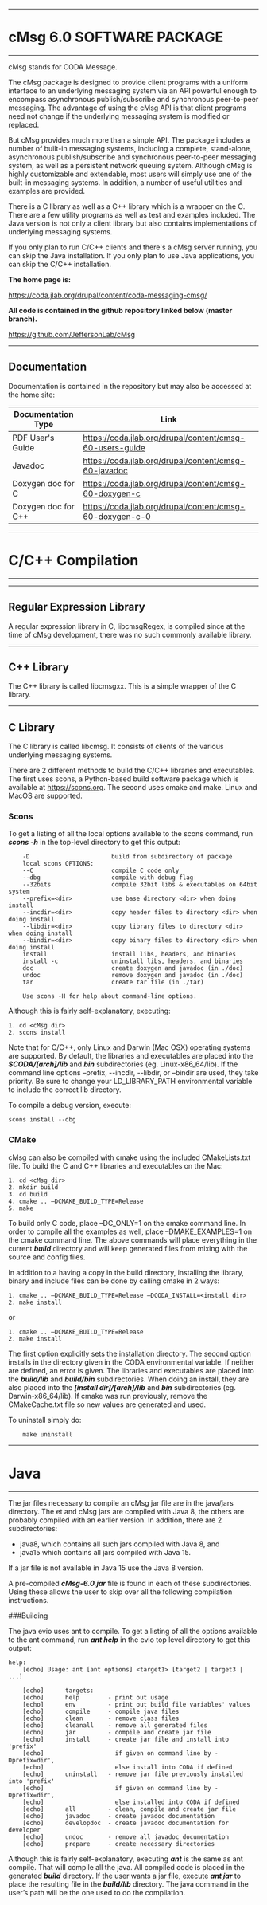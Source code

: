 ----------------------------
# **cMsg 6.0 SOFTWARE PACKAGE**
----------------------------

cMsg stands for CODA Message.

The cMsg package is designed to provide client programs with a uniform interface
to an underlying messaging system via an API powerful enough to encompass
asynchronous publish/subscribe and synchronous peer-to-peer messaging.
The advantage of using the cMsg API is that client programs need not
change if the underlying messaging system is modified or replaced.

But cMsg provides much more than a simple API.
The package includes a number of built-in messaging systems,
including a complete, stand-alone, asynchronous publish/subscribe
and synchronous peer-to-peer messaging system, as well as a persistent
network queuing system.  Although cMsg is highly customizable and extendable,
most users will simply use one of the built-in messaging systems.
In addition, a number of useful utilities and examples are provided.

There is a C library as well as a C++ library which is a wrapper on the C.
There are a few utility programs as well as test and examples included.
The Java version is not only a client library but also contains implementations
of underlying messaging systems.

If you only plan to run C/C++ clients and there's a cMsg server running,
you can skip the Java installation. If you only plan to use Java applications,
you can skip the C/C++ installation.

**The home page is:**

  https://coda.jlab.org/drupal/content/coda-messaging-cmsg/

**All code is contained in the github repository linked below (master branch).**

  https://github.com/JeffersonLab/cMsg

-----------------------------
## **Documentation**

Documentation is contained in the repository but may also be accessed at the home site:

Documentation Type | Link
------------ | -------------
PDF User's Guide | https://coda.jlab.org/drupal/content/cmsg-60-users-guide
Javadoc | https://coda.jlab.org/drupal/content/cmsg-60-javadoc
Doxygen doc for C | https://coda.jlab.org/drupal/content/cmsg-60-doxygen-c
Doxygen doc for C++ | https://coda.jlab.org/drupal/content/cmsg-60-doxygen-c-0


----------------------------
# **C/C++ Compilation**
----------------------------

-----------------------------
## **Regular Expression Library**

A regular expression library in C, libcmsgRegex, is compiled
since at the time of cMsg development, there was no such commonly available library.

-----------------------------
## **C++ Library**
The C++ library is called libcmsgxx.
This is a simple wrapper of the C library.

-----------------------------
## **C Library**
The C library is called libcmsg.
It consists of clients of the various underlying messaging systems.


There are 2 different methods to build the C/C++ libraries and executables.
The first uses scons, a Python-based build software package which is available at https://scons.org.
The second uses cmake and make. Linux and MacOS are supported.


### Scons

To get a listing of all the local options available to the scons command,
run _**scons -h**_ in the top-level directory to get this output:
    
        -D                       build from subdirectory of package
        local scons OPTIONS:
        --C                      compile C code only
        --dbg                    compile with debug flag
        --32bits                 compile 32bit libs & executables on 64bit system
        --prefix=<dir>           use base directory <dir> when doing install
        --incdir=<dir>           copy header files to directory <dir> when doing install
        --libdir=<dir>           copy library files to directory <dir> when doing install
        --bindir=<dir>           copy binary files to directory <dir> when doing install 
        install                  install libs, headers, and binaries
        install -c               uninstall libs, headers, and binaries
        doc                      create doxygen and javadoc (in ./doc)
        undoc                    remove doxygen and javadoc (in ./doc)
        tar                      create tar file (in ./tar)
        
        Use scons -H for help about command-line options.


Although this is fairly self-explanatory, executing:
    
    1. cd <cMsg dir>
    2. scons install
        
Note that for C/C++, only Linux and Darwin (Mac OSX) operating systems are supported.
By default, the libraries and executables are placed into the _**$CODA/[arch]/lib**_ and _**bin**_ subdirectories
(eg. Linux-x86_64/lib). If the command line options
–prefix, --incdir, --libdir, or –bindir are used, they take priority.
Be sure to change your LD_LIBRARY_PATH environmental variable to include the correct lib directory.

    
To compile a debug version, execute:
    
    scons install --dbg 
   
### CMake

cMsg can also be compiled with cmake using the included CMakeLists.txt file.
To build the C and C++ libraries and executables on the Mac:
    
    1. cd <cMsg dir>
    2. mkdir build
    3. cd build
    4. cmake .. –DCMAKE_BUILD_TYPE=Release
    5. make
        
To build only C code, place –DC_ONLY=1 on the cmake command line.
In order to compile all the examples as well, place –DMAKE_EXAMPLES=1 on the cmake command line.
The above commands will place everything in the current _**build**_ directory and will keep generated
files from mixing with the source and config files.
    
In addition to a having a copy in the build directory, installing the library, binary and include
files can be done by calling cmake in 2 ways:
    
    1. cmake .. –DCMAKE_BUILD_TYPE=Release –DCODA_INSTALL=<install dir>
    2. make install
        
or
        
    1. cmake .. –DCMAKE_BUILD_TYPE=Release
    2. make install
 
The first option explicitly sets the installation directory. The second option installs in the directory
given in the CODA environmental variable. If neither are defined, an error is given.
The libraries and executables are placed into the _**build/lib**_ and _**build/bin**_ subdirectories.
When doing an install, they are also placed into the _**[install dir]/[arch]/lib**_ and _**bin**_ subdirectories
(eg. Darwin-x86_64/lib). If cmake was run previously, remove the CMakeCache.txt file so
new values are generated and used.
    
To uninstall simply do:
    
        make uninstall
        

----------------------------
# **Java**
----------------------------

The jar files necessary to compile an cMsg jar file are in the java/jars directory.
The et and cMsg jars are compiled with Java 8, the others are probably compiled with
an earlier version. In addition, there are 2 subdirectories:

* java8, which contains all such jars compiled with Java 8, and
* java15 which contains all jars compiled with Java 15.

If a jar file is not available in Java 15 use the Java 8 version.

A pre-compiled _**cMsg-6.0.jar**_ file is found in each of these subdirectories.
Using these allows the user to skip over all the following compilation instructions.


###Building

The java evio uses ant to compile. To get a listing of all the options available to the ant command,
run _**ant help**_ in the evio top level directory to get this output:

    help:
        [echo] Usage: ant [ant options] <target1> [target2 | target3 | ...]
    
        [echo]      targets:
        [echo]      help        - print out usage
        [echo]      env         - print out build file variables' values
        [echo]      compile     - compile java files
        [echo]      clean       - remove class files
        [echo]      cleanall    - remove all generated files
        [echo]      jar         - compile and create jar file
        [echo]      install     - create jar file and install into 'prefix'
        [echo]                    if given on command line by -Dprefix=dir',
        [echo]                    else install into CODA if defined
        [echo]      uninstall   - remove jar file previously installed into 'prefix'
        [echo]                    if given on command line by -Dprefix=dir',
        [echo]                    else installed into CODA if defined
        [echo]      all         - clean, compile and create jar file
        [echo]      javadoc     - create javadoc documentation
        [echo]      developdoc  - create javadoc documentation for developer
        [echo]      undoc       - remove all javadoc documentation
        [echo]      prepare     - create necessary directories


Although this is fairly self-explanatory, executing _**ant**_ is the same as ant compile.
That will compile all the java. All compiled code is placed in the generated _**build**_ directory.
If the user wants a jar file, execute _**ant jar**_ to place the resulting file in the _**build/lib**_ directory.
The java command in the user’s path will be the one used to do the compilation.
